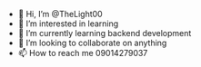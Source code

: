 - 👋 Hi, I’m @TheLight00
- 👀 I’m interested in learning
- 🌱 I’m currently learning backend development
- 💞️ I’m looking to collaborate on anything
- 📫 How to reach me 09014279037

<!---
TheLight00/TheLight00 is a ✨ special ✨ repository because its `README.md` (this file) appears on your GitHub profile.
You can click the Preview link to take a look at your changes.
--->
